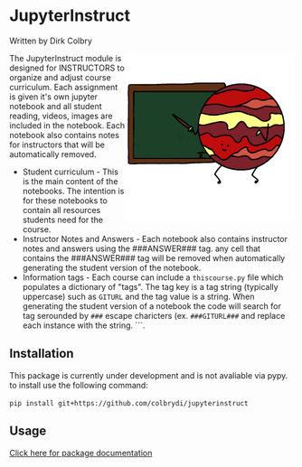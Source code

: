 # JupyterInstruct
Written by Dirk Colbry

<img alt="JupyterInstruct logo with a cartoon Jupyter writing on a green chalkboard. Image created by Tamara Colbry" src="https://raw.githubusercontent.com/colbrydi/jupyterinstruct/main/docs/images/JupyterInstruct_icon.png" style="float:right" width=300px> 

The JupyterInstruct module is designed for INSTRUCTORS to organize and adjust course curriculum. Each assignment is given it's own jupyter notebook and all student reading, videos, images are included in the notebook.  Each notebook also contains notes for instructors that will be automatically removed. 

* Student curriculum - This is the main content of the notebooks.  The intention is for these notebooks to contain all resources students need for the course.
* Instructor Notes and Answers - Each notebook also contains instructor notes and answers using the ###ANSWER### tag.  any cell that contains the ###ANSWER### tag will be removed when automatically generating the student version of the notebook.
* Information tags - Each course can include a ```thiscourse.py``` file which populates a dictionary of "tags". The tag key is a tag string (typically uppercase) such as ```GITURL``` and the tag value is a string. When generating the student version of a notebook the code will search for tag serounded by ```###``` escape charicters (ex. ```###GITURL###``` and replace each instance with the string. ```.

## Installation

This package is currently under development and is not avaliable via pypy.  to install use the following command:

```pip install git+https://github.com/colbrydi/jupyterinstruct```

## Usage

[Click here for package documentation](https://colbrydi.github.io/jupyterinstruct/jupyterinstruct/index.html)





